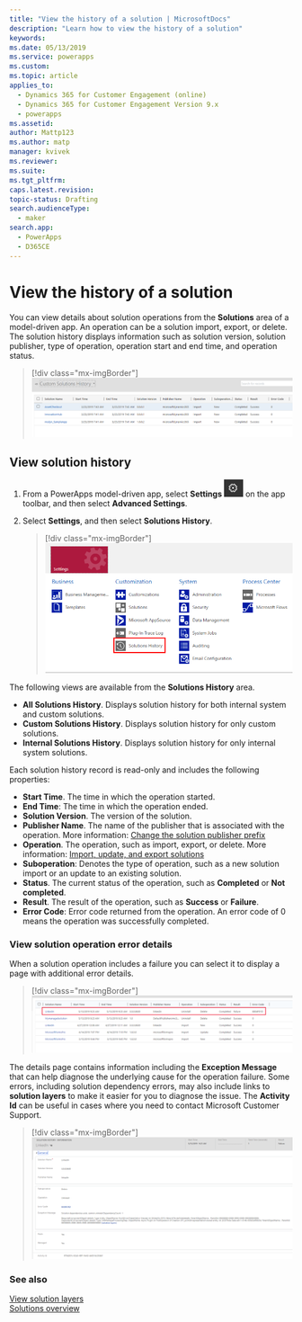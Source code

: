 ```yaml
---
title: "View the history of a solution | MicrosoftDocs"
description: "Learn how to view the history of a solution"
keywords: 
ms.date: 05/13/2019
ms.service: powerapps
ms.custom: 
ms.topic: article
applies_to: 
  - Dynamics 365 for Customer Engagement (online)
  - Dynamics 365 for Customer Engagement Version 9.x
  - powerapps
ms.assetid: 
author: Mattp123
ms.author: matp
manager: kvivek
ms.reviewer: 
ms.suite: 
ms.tgt_pltfrm: 
caps.latest.revision: 
topic-status: Drafting
search.audienceType: 
  - maker
search.app: 
  - PowerApps
  - D365CE
---
```


# View the history of a solution
You can view details about solution operations from the **Solutions** area of a model-driven app. An operation can be a solution import, export, or delete. The solution history displays information such as solution version, solution publisher, type of operation, operation start and end time, and operation status.

> [!div class="mx-imgBorder"] 
> ![](media/solutions-history-custom-view.png "Solutions history custom view")

## View solution history
1.	From a PowerApps model-driven app, select **Settings** ![Settings](../model-driven-apps/media/powerapps-gear.png) on the app toolbar, and then select **Advanced Settings**. 
2.	Select **Settings**, and then select **Solutions History**.

     > [!div class="mx-imgBorder"] 
     > ![](media/solution-history-sitemap.png "Solution History area")

The following views are available from the **Solutions History** area. 
- **All Solutions History**. Displays solution history for both internal system and custom solutions. 
- **Custom Solutions History**. Displays solution history for only custom solutions. 
- **Internal Solutions History**. Displays solution history for only internal system solutions. 

Each solution history record is read-only and includes the following properties: 
- **Start Time**. The time in which the operation started. 
- **End Time**: The time in which the operation ended. 
- **Solution Version**. The version of the solution. 
- **Publisher Name**. The name of the publisher that is associated with the operation. More information: [Change the solution publisher prefix](change-solution-publisher-prefix.md)  
- **Operation**. The operation, such as import, export, or delete. More information: [Import, update, and export solutions](import-update-export-solutions.md)
- **Suboperation**: Denotes the type of operation, such as a new solution import or an update to an existing solution. 
- **Status**. The current status of the operation, such as **Completed** or **Not completed**. 
- **Result**. The result of the operation, such as **Success** or **Failure**. 
- **Error Code**: Error code returned from the operation. An error code of 0 means the operation was successfully completed. 

### View solution operation error details 
When a solution operation includes a failure you can select it to display a page with additional error details. 

> [!div class="mx-imgBorder"] 
> ![](media/solution-history-with-failure.png "Solution history with operation error")

The details page contains information including the **Exception Message** that can help diagnose the underlying cause for the operation failure. Some errors, including solution dependency errors, may also include links to **solution layers** to make it easier for you to diagnose the issue. The **Activity Id** can be useful in cases where you need to contact Microsoft Customer Support. 

> [!div class="mx-imgBorder"] 
> ![](media/solution-history-error-details.png "Solution operation error details")

### See also
[View solution layers](solution-layers.md)  <br />
[Solutions overview](solutions-overview.md) 


